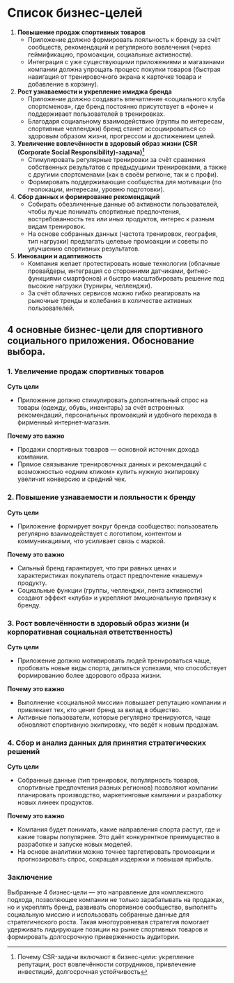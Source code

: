 # Список бизнес-целей

1. **Повышение продаж спортивных товаров**
   - Приложение должно формировать лояльность к бренду за счёт сообществ, рекомендаций и регулярного вовлечения (через геймификацию, промоакции, социальные активности).
   - Интеграция с уже существующими приложениями и магазинами компании должна упрощать процесс покупки товаров (быстрая навигация от тренировочного экрана к карточке товара и добавление в корзину).
2. **Рост узнаваемости и укрепление имиджа бренда**
   - Приложение должно создавать впечатление «социального клуба спортсменов», где бренд постоянно присутствует в «фоне» и поддерживает пользователей в тренировках.
   - Благодаря социальному взаимодействию (группы по интересам, спортивные челленджи) бренд станет ассоциироваться со здоровым образом жизни, прогрессом и достижением целей.
3. **Увеличение вовлечённости в здоровый образ жизни (CSR (Corporate Social Responsibility)-задача)[^1]**
   - Стимулировать регулярные тренировки за счёт сравнения собственных результатов с предыдущими тренировками, а также с другими спортсменами (как в своём регионе, так и с профи).
   - Формировать поддерживающие сообщества для мотивации (по геолокации, интересам, уровню подготовки).
4. **Сбор данных и формирование рекомендаций**
   - Собирать обезличенные данные об активности пользователей, чтобы лучше понимать спортивные предпочтения, востребованность тех или иных продуктов, интерес к разным видам тренировок.
   - На основе собранных данных (частота тренировок, география, тип нагрузки) предлагать целевые промоакции и советы по улучшению спортивных результатов.
5. **Инновации и адаптивность**
   - Компания желает протестировать новые технологии (облачные провайдеры, интеграция со сторонними датчиками, фитнес-функциями смартфонов) и быстро масштабировать решение под высокие нагрузки (турниры, челленджи).
   - За счёт облачных сервисов можно гибко реагировать на рыночные тренды и колебания в количестве активных пользователей.

[^1]: Почему CSR-задачи включают в бизнес-цели: укрепление репутации, рост вовлечённости сотрудников, привлечение инвестиций, долгосрочная устойчивость

## 4 основные бизнес-цели для спортивного социального приложения. Обоснование выбора.

### 1. Увеличение продаж спортивных товаров

**Суть цели**

- Приложение должно стимулировать дополнительный спрос на товары (одежду, обувь, инвентарь) за счёт встроенных рекомендаций, персональных промоакций и удобного перехода в фирменный интернет-магазин.

**Почему это важно**

- Продажи спортивных товаров — основной источник дохода компании.
- Прямое связывание тренировочных данных и рекомендаций с возможностью «одним кликом» купить нужную экипировку увеличит конверсию и средний чек.

### 2. Повышение узнаваемости и лояльности к бренду

**Суть цели**

- Приложение формирует вокруг бренда сообщество: пользователь регулярно взаимодействует с логотипом, контентом и коммуникациями, что усиливает связь с маркой.

**Почему это важно**

- Сильный бренд гарантирует, что при равных ценах и характеристиках покупатель отдаст предпочтение «нашему» продукту.
- Социальные функции (группы, челленджи, лента активности) создают эффект «клуба» и укрепляют эмоциональную привязку к бренду.

### 3. Рост вовлечённости в здоровый образ жизни (и корпоративная социальная ответственность)

**Суть цели**

- Приложение должно мотивировать людей тренироваться чаще, пробовать новые виды спорта, делиться успехами, что способствует формированию более здорового образа жизни.

**Почему это важно**

- Выполнение «социальной миссии» повышает репутацию компании и привлекает тех, кто ценит бренд за вклад в общество.
- Активные пользователи, которые регулярно тренируются, чаще обновляют спортивную экипировку, что ведёт к новым продажам.

### 4. Сбор и анализ данных для принятия стратегических решений

**Суть цели**

- Собранные данные (тип тренировок, популярность товаров, спортивные предпочтения разных регионов) позволяют компании планировать производство, маркетинговые кампании и разработку новых линеек продуктов.

**Почему это важно**

- Компания будет понимать, какие направления спорта растут, где и какие товары популярнее. Это даёт конкурентное преимущество в разработке и запуске новых моделей.
- На основе аналитики можно точнее таргетировать промоакции и прогнозировать спрос, сокращая издержки и повышая прибыль.

### Заключение

Выбранные 4 бизнес-цели — это направление для комплексного подхода, позволяющее компании не только зарабатывать на продажах, но и укреплять бренд, развивать спортивное сообщество, выполнять социальную миссию и использовать собранные данные для стратегического роста. Такая многоуровневая стратегия помогает удерживать лидирующие позиции на рынке спортивных товаров и формировать долгосрочную приверженность аудитории.
